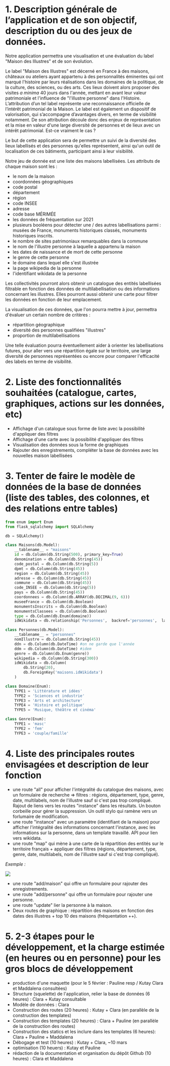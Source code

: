 # 1. Description générale de l’application et de son objectif, description du ou des jeux de données. 

Notre application permettra une visualisation et une évaluation du label "Maison des Illustres" et de son évolution. 

Le label "Maison des Illustres" est décerné en France à des maisons, châteaux ou ateliers ayant appartenu à des personnalités éminentes qui ont marqué l'histoire par leurs réalisations dans les domaines de la politique, de la culture, des sciences, ou des arts. Ces lieux doivent alors proposer des visites *a minima* 40 jours dans l'année, mettant en avant leur valeur patrimoniale et l'influence de "l'illustre personne" dans l'Histoire. L’attribution d’un tel label représente une reconnaissance officielle de l’intérêt patrimonial de la Maison. Le label est également un dispositif de valorisation, qui s’accompagne d’avantages divers, en terme de visibilité notamment. De son attribution découle donc des enjeux de représentation et la mise en valeur d'une large diversité de personnes et de lieux avec un intérêt patrimonial. Est-ce vraiment le cas ? 

Le but de cette application sera de permettre un suivi de la diversité des lieux labellisés et des personnes qu'elles représentent, ainsi qu'un outil de localisation de ces bâtiments, participant ainsi à leur visibilité.

Notre jeu de donnée est une liste des maisons labellisées. Les attributs de chaque maison sont les : 
- le nom de la maison
- coordonnées géographiques
- code postal
- département
- région
- code INSEE
- adresse
- code base MÉRIMÉE
- les données de fréquentation sur 2021
- plusieurs booléens pour détecter une / des autres labellisations parmi : musées de France, monuments historiques classés, monuments historiques inscrits.
- le nombre de sites patrimoniaux remarquables dans la commune
- le nom de l'illustre personne à laquelle a appartenu la maison
- les dates de naissance et de mort de cette personne
- le genre de cette personne 
- le domaine dans lequel elle s'est illustrée
- la page wikipedia de la personne
- l'identifiant wikidata de la personne

Les collectivités pourront alors obtenir un catalogue des entités labellisées filtrable en fonction des données de multilabellisation ou des informations concernant les illustres. Elles pourront aussi obtenir une carte pour filtrer les données en fonction de leur emplacement. 

La visualisation de ces données, que l'on pourra mettre à jour, permettra d'évaluer un certain nombre de critères : 
- répartition géographique
- diversité des personnes qualifiées "illustres"
- proportion de multilabellisations

Une telle évaluation pourra éventuellement aider à orienter les labellisations futures, pour aller vers une répartition égale sur le territoire, une large diversité de personnes représentées ou encore pour comparer l'efficacité des labels en terme de visibilité. 

# 2. Liste des fonctionnalités souhaitées (catalogue, cartes, graphiques, actions sur les données, etc)

- Affichage d'un catalogue sous forme de liste avec la possibilité d'appliquer des filtres
- Affichage d'une carte avec la possibilité d'appliquer des filtres
- Visualisation des données sous la forme de graphiques
- Rajouter des enregistrements, compléter la base de données avec les nouvelles maison labellisées

# 3. Tenter de faire le modèle de données de la base de données (liste des tables, des colonnes, et des relations entre tables)

```Python
from enum import Enum
from flask_sqlalchemy import SQLAlchemy

db = SQLAlchemy()

class Maisons(db.Model):
    __tablename__ = "maisons"
    id = db.Column(db.String(500), primary_key=True)
    denomination = db.Column(db.String(45)) 
    code_postal = db.Column(db.String(5))
    dpmt = db.Column(db.String(45))
    region = db.Column(db.String(45))
    adresse = db.Column(db.String(45))
    commune = db.Column(db.String(45))
    code_INSEE = db.Column(db.String(5))
    pays = db.Column(db.String(45))
    coordonnees = db.Column(db.ARRAY(db.DECIMAL(9, 6)))
    museeFrance = db.Column(db.Boolean)
    monumentsInscrits = db.Column(db.Boolean)
    monumentsClassees = db.Column(db.Boolean)
    type = db.Column(db.Enum(domaine))
    idWikidata = db.relationship('Personnes',  backref='personnes',  lazy=True) 

class Personnes(db.Model):
    __tablename__ = "personnes"
    nomIllustre = db.Column(db.String(45))
    ddn = db.Column(db.DateTime) #on ne garde que l'année
    ddm = db.Column(db.DateTime) #idem
    genre = db.Column(db.Enum(genre)) 
    wikipedia = db.Column(db.String(300))
    idWikidata = db.Column(
        db.String(20),  
        db.ForeignKey('maisons.idWikidata')
    )

class Domaine(Enum):
    TYPE1 = 'Littérature et idées'
    TYPE2 = 'Sciences et industrie'
    TYPE3 = 'Arts et architecture'
    TYPE4 = 'Histoire et politique'
    TYPE5 = 'Musique, théâtre et cinéma'

class Genre(Enum):
    TYPE1 = 'masc'
    TYPE2 = 'fem'
    TYPE3 = 'couple/famille'
```

# 4. Liste des principales routes envisagées et description de leur fonction

- une route "all" pour afficher l'intégralité du catalogue des maisons, avec un formulaire de recherche => filtres : régions, département, type, genre, date, multilabels, nom de l'illustre sauf si c'est pas trop compliqué. Rajout de liens vers les routes "instance" dans les résultats. Un bouton corbeille pour gérer la suppression. Un outil stylo qui ramène vers un forlumaire de modification. 
- une route "instance" avec un paramètre (identifiant de la maison) pour afficher l'intégralité des informations concernant l'instance, avec les informations sur la personne, dans un template travaillé. API pour lien vers wikidata. 
- une route "map" qui mène à une carte de la répartition des entités sur le territoire français + appliquer des filtres (régions, département, type, genre, date, multilabels, nom de l'illustre sauf si c'est trop compliqué).

*Exemple :*

![](https://lh7-us.googleusercontent.com/GzUGyTkDCvZBgVq7AucL2jAp0diDTxK_wVrR3cfwCOPvunEmafqMh1b04gMnPSD2gKtVSYKPvVEPexLAYfoEMP4MpM1kaQf9_xZtPnJPpmWQ6s0sq_OAFYUCtId9fWryOggTlx1U6jmC-jR2kNK15Rg)

- une route "add/maison" qui offre un formulaire pour rajouter des enregistrements.
- une route "add/personne" qui offre un formulaire pour rajouter une personne.
- une route "update" lier la personne à la maison.
- Deux routes de graphique : répartition des maisons en fonction des dates des illustres + top 10 des maisons (fréquentation ++). 

# 5. 2-3 étapes pour le développement, et la charge estimée (en heures ou en personne) pour les gros blocs de développement

- production d'une maquette (pour le 5 février : Pauline resp / Kutay Clara et Maddalena consultées)
- Structure (squelette) de l'application, relier la base de données (6 heures) : Clara + Kutay consultable
- Modèle de données : Clara 
- Construction des routes (20 heures) : Kutay + Clara (en parallèle de la construction des templates)
- Construction des templates (20 heures) : Clara + Pauline (en parallèle de la construction des routes)
- Construction des statics et les inclure dans les templates (6 heures): Clara + Pauline + Maddalena
- Débogage et test (10 heures) : Kutay + Clara, ~10 mars
- optimisation (10 heuers) : Kutay et Pauline 
- rédaction de la documentation et organisation du dépôt Github (10 heures) : Clara et Maddalena

